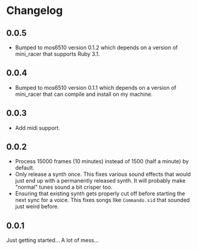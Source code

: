 # Changelog

## 0.0.5
* Bumped to mos6510 version 0.1.2 which depends on a version of mini_racer that supports
  Ruby 3.1.

## 0.0.4
* Bumped to mos6510 version 0.1.1 which depends on a version of mini_racer that can compile
  and install on my machine.

## 0.0.3
* Add midi support.

## 0.0.2
* Process 15000 frames (10 minutes) instead of 1500 (half a minute) by default.
* Only release a synth once. This fixes various sound effects that would just end up with a
  permanently released synth. It will probably make "normal" tunes sound a bit crisper too.
* Ensuring that existing synth gets properly cut off before starting the next sync for a voice.
  This fixes songs like `Commando.sid` that sounded just weird before.

## 0.0.1
Just getting started... A lot of mess...